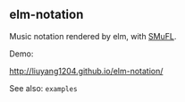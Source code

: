 ## elm-notation

Music notation rendered by elm, with [SMuFL](http://www.smufl.org/).

Demo:

http://liuyang1204.github.io/elm-notation/

See also: `examples`
